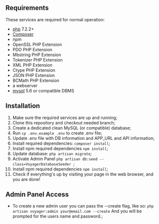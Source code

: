 Requirements
------------
These services are required for normal operation:
* [php](https://secure.php.net/downloads.php) 7.2.2+
* [Composer](https://getcomposer.org/download/)
* npm
* OpenSSL PHP Extension
* PDO PHP Extension
* Mbstring PHP Extension
* Tokenizer PHP Extension
* XML PHP Extension
* Ctype PHP Extension
* JSON PHP Extension
* BCMath PHP Extension
* a webserver
* [mysql](https://www.mysql.com/downloads/) 5.6 or compatible DBMS

Installation
------------
1. Make sure the required services are up and running;
2. Clone this repository and checkout needed branch;
3. Create a dedicated clean MySQL (or compatible) database;
4. Run `cp .env.example .env` to create .env file; 
5. Update .env file with DB information and APP_URL and API information;
6. Install required dependencies: `composer install`;
7. Install npm required dependencies `npm install`;
8. Update database: `php artisan migrate`;
9. Activate Admin Panel `php artisan db:seed --class=VoyagerDatabaseSeeder `;
10. Install npm required dependencies `npm install`;
11. Check if everything's up by visiting your page in the web browser, and you are done!


Admin Panel Access
------------
* To create a new admin user you can pass the --create flag, like so: `php artisan voyager:admin your@email.com --create` And you will be prompted for the users name and password.; 